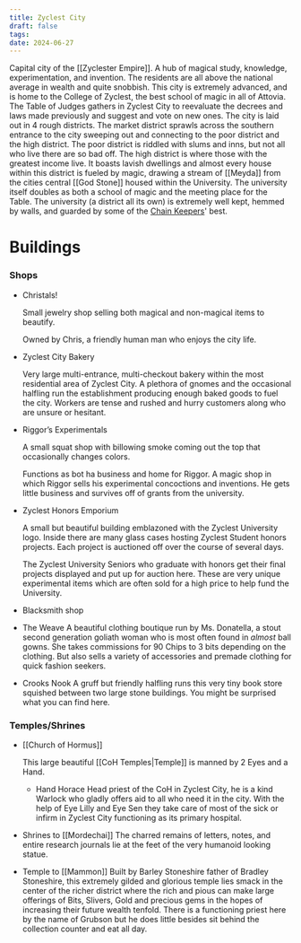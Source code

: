 ```yaml
---
title: Zyclest City
draft: false
tags: 
date: 2024-06-27
---
```

Capital city of the [[Zyclester Empire]]. A hub of magical study, knowledge, experimentation, and invention. The residents are all above the national average in wealth and quite snobbish. This city is extremely advanced, and is home to the College of Zyclest, the best school of magic in all of Attovia. The Table of Judges gathers in Zyclest City to reevaluate the decrees and laws made previously and suggest and vote on new ones. The city is laid out in 4 rough districts. The market district sprawls across the southern entrance to the city sweeping out and connecting to the poor district and the high district. The poor district is riddled with slums and inns, but not all who live there are so bad off. The high district is where those with the greatest income live. It boasts lavish dwellings and almost every house within this district is fueled by magic, drawing a stream of [[Meyda]] from the cities central [[God Stone]] housed within the University. The university itself doubles as both a school of magic and the meeting place for the Table. The university (a district all its own) is extremely well kept, hemmed by walls, and guarded by some of the [Chain Keepers](Chain%20Keepers.md)' best.

# Buildings

### Shops

- Christals!
    
    Small jewelry shop selling both magical and non-magical items to beautify.
    
    Owned by Chris, a friendly human man who enjoys the city life.
    
- Zyclest City Bakery
    
    Very large multi-entrance, multi-checkout bakery within the most residential area of Zyclest City. A plethora of gnomes and the occasional halfling run the establishment producing enough baked goods to fuel the city. Workers are tense and rushed and hurry customers along who are unsure or hesitant.
    
- Riggor’s Experimentals
    
    A small squat shop with billowing smoke coming out the top that occasionally changes colors.
    
    Functions as bot ha business and home for Riggor. A magic shop in which Riggor sells his experimental concoctions and inventions. He gets little business and survives off of grants from the university.
    
- Zyclest Honors Emporium
    
    A small but beautiful building emblazoned with the Zyclest University logo. Inside there are many glass cases hosting Zyclest Student honors projects. Each project is auctioned off over the course of several days.
    
    The Zyclest University Seniors who graduate with honors get their final projects displayed and put up for auction here. These are very unique experimental items which are often sold for a high price to help fund the University.
    
- Blacksmith shop
- The Weave
	A beautiful clothing boutique run by Ms. Donatella, a stout second generation goliath woman who is most often found in *almost* ball gowns. She takes commissions for 90 Chips to 3 bits depending on the clothing. But also sells a variety of accessories and premade clothing for quick fashion seekers.
- Crooks Nook
	A gruff but friendly halfling runs this very tiny book store squished between two large stone buildings. You might be surprised what you can find here.

### Temples/Shrines

- [[Church of Hormus]]
    
    This large beautiful [[CoH Temples|Temple]] is manned by 2 Eyes and a Hand.
	- Hand Horace
		Head priest of the CoH in Zyclest City, he is a kind Warlock who gladly offers aid to all who need it in the city. With the help of Eye Lilly and Eye Sen they take care of most of the sick or infirm in Zyclest City functioning as its primary hospital.
- Shrines to [[Mordechai]]
	The charred remains of letters, notes, and entire research journals lie at the feet of the very humanoid looking statue.
- Temple to [[Mammon]]
	Built by Barley Stoneshire father of Bradley Stoneshire, this extremely gilded and glorious temple lies smack in the center of the richer district where the rich and pious can make large offerings of Bits, Slivers, Gold and precious gems in the hopes of increasing their future wealth tenfold. There is a functioning priest here by the name of Grubson but he does little besides sit behind the collection counter and eat all day.